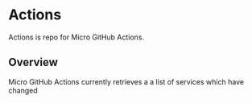 # Actions

Actions is repo for Micro GitHub Actions.

## Overview

Micro GitHub Actions currently retrieves a a list of services which have changed
